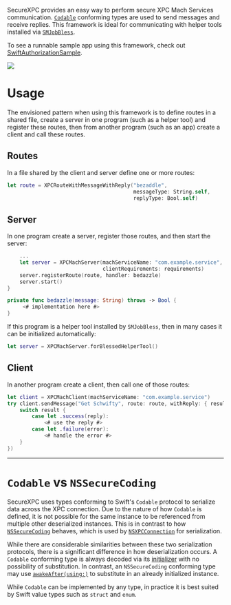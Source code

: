 SecureXPC provides an easy way to perform secure XPC Mach Services communication. 
[`Codable`](https://developer.apple.com/documentation/swift/codable) conforming types are used to send messages and
receive replies. This framework is ideal for communicating with helper tools installed via 
[`SMJobBless`](https://developer.apple.com/documentation/servicemanagement/1431078-smjobbless).

To see a runnable sample app using this framework, check out
[SwiftAuthorizationSample](https://github.com/trilemma-dev/SwiftAuthorizationSample).

[![](https://img.shields.io/endpoint?url=https%3A%2F%2Fswiftpackageindex.com%2Fapi%2Fpackages%2Ftrilemma-dev%2FSecureXPC%2Fbadge%3Ftype%3Dswift-versions)](https://swiftpackageindex.com/trilemma-dev/SecureXPC)

# Usage
The envisioned pattern when using this framework is to define routes in a shared file, create a server in one program
(such as a helper tool) and register these routes, then from another program (such as an app) create a client and call
these routes.

## Routes
In a file shared by the client and server define one or more routes:
```swift
let route = XPCRouteWithMessageWithReply("bezaddle",
                                         messageType: String.self,
                                         replyType: Bool.self)
```

## Server
In one program create a server, register those routes, and then start the server:
```swift
    ...
    let server = XPCMachServer(machServiceName: "com.example.service",
                               clientRequirements: requirements)
    server.registerRoute(route, handler: bedazzle)
    server.start()
}

private func bedazzle(message: String) throws -> Bool {
     <# implementation here #>
}
```

If this program is a helper tool installed by `SMJobBless`, then in many cases it can be initialized automatically:
```swift
let server = XPCMachServer.forBlessedHelperTool()
```

## Client
In another program create a client, then call one of those routes:
```swift
let client = XPCMachClient(machServiceName: "com.example.service")
try client.sendMessage("Get Schwifty", route: route, withReply: { result in
    switch result {
        case let .success(reply):
            <# use the reply #>
        case let .failure(error):
            <# handle the error #>
    }
})
```

---

# `Codable` vs `NSSecureCoding`
SecureXPC uses types conforming to Swift's `Codable` protocol to serialize data across the XPC connection. Due
to the nature of how `Codable` is defined, it is not possible for the same instance to be referenced from 
multiple other deserialized instances. This is in contrast to how
[`NSSecureCoding`](https://developer.apple.com/documentation/foundation/nssecurecoding) behaves, which is used
by [`NSXPCConnection`](https://developer.apple.com/documentation/foundation/nsxpcconnection) for serialization.

While there are considerable similarities between these two serialization protocols, there is a significant
difference in how deserialization occurs. A `Codable` conforming type is always decoded via its
[initializer](https://developer.apple.com/documentation/swift/decodable/2894081-init) with no possibility of
substitution. In contrast, an `NSSecureCoding` conforming type may use
[`awakeAfter(using:)`](https://developer.apple.com/documentation/objectivec/nsobject/1417074-awakeafter) to
substitute in an already initialized instance.

While `Codable` can be implemented by any type, in practice it is best suited by Swift value types such as
`struct` and `enum`.
